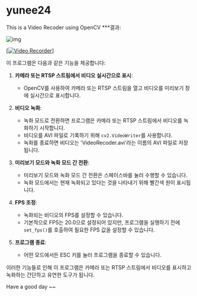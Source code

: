 # yunee24
This is a Video Recoder using OpenCV
***결과:


![img](https://github.com/yunee19/yunee24/assets/133479803/264a4b41-5053-41d5-aa90-d23aa8ca2dc0)


[[![Video Recorder](https://img.youtube.com/vi/VIDEO_ID/0.jpg)]](https://github.com/yunee19/yunee24/assets/133479803/e2f445c0-cfbc-4630-b49d-b90d405bcf0a)

이 프로그램은 다음과 같은 기능을 제공합니다:

1. **카메라 또는 RTSP 스트림에서 비디오 실시간으로 표시**:
   - OpenCV를 사용하여 카메라 또는 RTSP 스트림을 열고 비디오를 미리보기 창에 실시간으로 표시합니다.

2. **비디오 녹화**:
   - 녹화 모드로 전환하면 프로그램은 카메라 또는 RTSP 스트림에서 비디오를 녹화하기 시작합니다.
   - 비디오를 AVI 파일로 기록하기 위해 `cv2.VideoWriter`를 사용합니다.
   - 녹화를 종료하면 비디오는 'VideoRecoder.avi'라는 이름의 AVI 파일로 저장됩니다.

3. **미리보기 모드와 녹화 모드 간 전환**:
   - 미리보기 모드와 녹화 모드 간 전환은 스페이스바를 눌러 수행할 수 있습니다.
   - 녹화 모드에서는 현재 녹화되고 있다는 것을 나타내기 위해 빨간색 원이 표시됩니다.

4. **FPS 조정**:
   - 녹화되는 비디오의 FPS를 설정할 수 있습니다.
   - 기본적으로 FPS는 20.0으로 설정되어 있지만, 프로그램을 실행하기 전에 `set_fps()`를 호출하여 필요한 FPS 값을 설정할 수 있습니다.

5. **프로그램 종료**:
   - 어떤 모드에서든 ESC 키를 눌러 프로그램을 종료할 수 있습니다.

이러한 기능들로 인해 이 프로그램은 카메라 또는 RTSP 스트림에서 비디오를 표시하고 녹화하는 간단하고 유연한 도구가 됩니다.

Have a good day ~~
